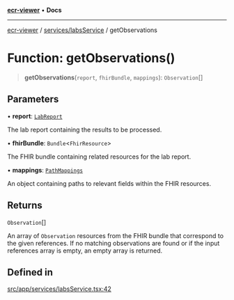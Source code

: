 [**ecr-viewer**](../../../README.md) • **Docs**

***

[ecr-viewer](../../../README.md) / [services/labsService](../README.md) / getObservations

# Function: getObservations()

> **getObservations**(`report`, `fhirBundle`, `mappings`): `Observation`[]

## Parameters

• **report**: [`LabReport`](../interfaces/LabReport.md)

The lab report containing the results to be processed.

• **fhirBundle**: `Bundle`\<`FhirResource`\>

The FHIR bundle containing related resources for the lab report.

• **mappings**: [`PathMappings`](../../../utils/interfaces/PathMappings.md)

An object containing paths to relevant fields within the FHIR resources.

## Returns

`Observation`[]

An array of `Observation` resources from the FHIR bundle that correspond to the
given references. If no matching observations are found or if the input references array is empty, an empty array
is returned.

## Defined in

[src/app/services/labsService.tsx:42](https://github.com/CDCgov/phdi/blob/fa63a85e5b4651bdfc0d25ecc23a67e11fbcba18/containers/ecr-viewer/src/app/services/labsService.tsx#L42)
